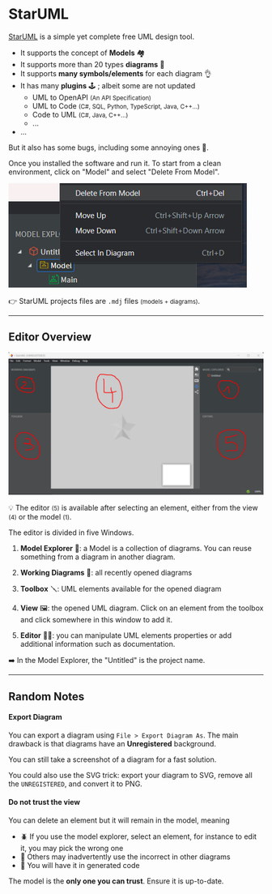 # StarUML

<div class="row row-cols-md-2"><div>

[StarUML](https://staruml.io/) is a simple yet complete free UML design tool. 

* It supports the concept of **Models** 🏘️
* It supports more than 20 types **diagrams** 🚀
* It supports **many symbols/elements** for each diagram 👌
* It has many **plugins** 🕹️ ; albeit some are not updated
  * UML to OpenAPI <small>(An API Specification)</small>
  * UML to Code <small>(C#, SQL, Python, TypeScript, Java, C++...)</small>
  * Code to UML <small>(C#, Java, C++...)</small>
  * ...
* ...

But it also has some bugs, including some annoying ones 🐛.
</div><div>

Once you installed the software and run it. To start from a clean environment, click on "Model" and select "Delete From Model".

<div class="text-center">

![Base Editor Opened Model](_images/base_editor.png)
</div>

👉 StarUML projects files are `.mdj` files <small>(models + diagrams)</small>.
</div></div>

<hr class="sep-both">

## Editor Overview

<div class="row row-cols-md-2 mt-4"><div class="mt-2">

![StarUML Editor](_images/software.png)

💡 The editor <small>(5)</small> is available after selecting an element, either from the view <small>(4)</small> or the model <small>(1)</small>.
</div><div>

The editor is divided in five Windows.

1. **Model Explorer** 🌱: a Model is a collection of diagrams. You can reuse something from a diagram in another diagram.

2. **Working Diagrams** 📇: all recently opened diagrams

3. **Toolbox** 🪛: UML elements available for the opened diagram

4. **View** 🖼️: the opened UML diagram. Click on an element from the toolbox and click somewhere in this window to add it.

5. **Editor** 🧑‍🍳: you can manipulate UML elements properties or add additional information such as documentation.

➡️ In the Model Explorer, the "Untitled" is the project name.
</div></div>

<hr class="sep-both">

## Random Notes

<div class="row row-cols-md-2"><div>

#### Export Diagram

You can export a diagram using `File > Export Diagram As`. The main drawback is that diagrams have an **Unregistered** background.

You can still take a screenshot of a diagram for a fast solution.

You could also use the SVG trick: export your diagram to SVG, remove all the `UNREGISTERED`, and convert it to PNG.
</div><div>

#### Do not trust the view

You can delete an element but it will remain in the model, meaning 

* 🪲 If you use the model explorer, select an element, for instance to edit it, you may pick the wrong one
* 👻 Others may inadvertently use the incorrect in other diagrams
* 💩 You will have it in generated code

The model is the **only one you can trust**. Ensure it is up-to-date.
</div></div>